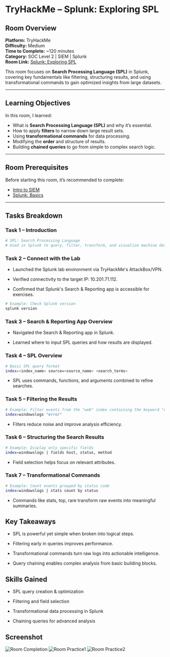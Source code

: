 # TryHackMe – Splunk: Exploring SPL

## Room Overview
**Platform:** TryHackMe  
**Difficulty:** Medium  
**Time to Complete:** ~120 minutes  
**Category:** SOC Level 2 | SIEM | Splunk  
**Room Link:** [Splunk: Exploring SPL](https://tryhackme.com/room/splunkexploringspl)  

This room focuses on **Search Processing Language (SPL)** in Splunk, covering key fundamentals like filtering, structuring results, and using transformational commands to gain optimized insights from large datasets.

---

## Learning Objectives
In this room, I learned:
- What is **Search Processing Language (SPL)** and why it’s essential.
- How to apply **filters** to narrow down large result sets.
- Using **transformational commands** for data processing.
- Modifying the **order** and structure of results.
- Building **chained queries** to go from simple to complex search logic.

---

## Room Prerequisites
Before starting this room, it’s recommended to complete:
- [Intro to SIEM](https://tryhackme.com/room/introtosiem)
- [Splunk: Basics](https://tryhackme.com/room/splunkbasics)

---

## Tasks Breakdown

### Task 1 – Introduction
```bash
# SPL: Search Processing Language
# Used in Splunk to query, filter, transform, and visualize machine data.
```

### Task 2 – Connect with the Lab

- Launched the Splunk lab environment via TryHackMe's AttackBox/VPN.

- Verified connectivity to the target IP: 10.201.71.112.

- Confirmed that Splunk's Search & Reporting app is accessible for exercises.

```bash
# Example: Check Splunk version
splunk version
```
### Task 3 – Search & Reporting App Overview

- Navigated the Search & Reporting app in Splunk.

- Learned where to input SPL queries and how results are displayed.

### Task 4 – SPL Overview
```bash
# Basic SPL query format
index=<index_name> source=<source_name> <search_terms>
```
- SPL uses commands, functions, and arguments combined to refine searches.

### Task 5 – Filtering the Results
```bash
# Example: Filter events from the "web" index containing the keyword "error"
index=windowslogs "error"
```
- Filters reduce noise and improve analysis efficiency.

### Task 6 – Structuring the Search Results
```bash
# Example: Display only specific fields
index=windowslogs | fields host, status, method
```
- Field selection helps focus on relevant attributes.

### Task 7 – Transformational Commands
```bash
# Example: Count events grouped by status code
index=windowslogs | stats count by status
```
- Commands like stats, top, rare transform raw events into meaningful summaries.

## Key Takeaways

- SPL is powerful yet simple when broken into logical steps.

- Filtering early in queries improves performance.

- Transformational commands turn raw logs into actionable intelligence.

- Query chaining enables complex analysis from basic building blocks.

## Skills Gained

- SPL query creation & optimization

- Filtering and field selection

- Transformational data processing in Splunk

- Chaining queries for advanced analysis

## Screenshot
![Room Completion]()
![Room Practice1]()
![Room Practice2]()
